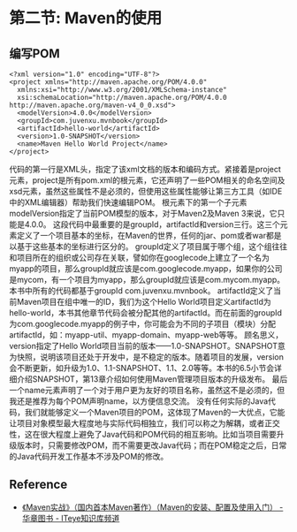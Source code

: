 # 第二节: Maven的使用

## 编写POM

```
<?xml version="1.0" encoding="UTF-8"?>
<project xmlns="http://maven.apache.org/POM/4.0.0"
  xmlns:xsi="http://www.w3.org/2001/XMLSchema-instance"
  xsi:schemaLocation="http://maven.apache.org/POM/4.0.0 http://maven.apache.org/maven-v4_0_0.xsd">
  <modelVersion>4.0.0</modelVersion>
  <groupId>com.juvenxu.mvnbook</groupId>
  <artifactId>hello-world</artifactId>
  <version>1.0-SNAPSHOT</version>
  <name>Maven Hello World Project</name>
</project>
```

代码的第一行是XML头，指定了该xml文档的版本和编码方式。紧接着是project元素，project是所有pom.xml的根元素，它还声明了一些POM相关的命名空间及xsd元素，虽然这些属性不是必须的，但使用这些属性能够让第三方工具（如IDE中的XML编辑器）帮助我们快速编辑POM。
根元素下的第一个子元素modelVersion指定了当前POM模型的版本，对于Maven2及Maven 3来说，它只能是4.0.0。
这段代码中最重要的是groupId，artifactId和version三行。这三个元素定义了一个项目基本的坐标，在Maven的世界，任何的jar、pom或者war都是以基于这些基本的坐标进行区分的。
groupId定义了项目属于哪个组，这个组往往和项目所在的组织或公司存在关联，譬如你在googlecode上建立了一个名为myapp的项目，那么groupId就应该是com.googlecode.myapp，如果你的公司是mycom，有一个项目为myapp，那么groupId就应该是com.mycom.myapp。本书中所有的代码都基于groupId com.juvenxu.mvnbook。
artifactId定义了当前Maven项目在组中唯一的ID，我们为这个Hello World项目定义artifactId为hello-world，本书其他章节代码会被分配其他的artifactId。而在前面的groupId为com.googlecode.myapp的例子中，你可能会为不同的子项目（模块）分配artifactId，如：myapp-util、myapp-domain、myapp-web等等。
顾名思义，version指定了Hello World项目当前的版本——1.0-SNAPSHOT。SNAPSHOT意为快照，说明该项目还处于开发中，是不稳定的版本。随着项目的发展，version会不断更新，如升级为1.0、1.1-SNAPSHOT、1.1、2.0等等。本书的6.5小节会详细介绍SNAPSHOT，第13章介绍如何使用Maven管理项目版本的升级发布。
最后一个name元素声明了一个对于用户更为友好的项目名称，虽然这不是必须的，但我还是推荐为每个POM声明name，以方便信息交流。
没有任何实际的Java代码，我们就能够定义一个Maven项目的POM，这体现了Maven的一大优点，它能让项目对象模型最大程度地与实际代码相独立，我们可以称之为解耦，或者正交性，这在很大程度上避免了Java代码和POM代码的相互影响。比如当项目需要升级版本时，只需要修改POM，而不需要更改Java代码；而在POM稳定之后，日常的Java代码开发工作基本不涉及POM的修改。

## Reference
- [《Maven实战》（国内首本Maven著作）（Maven的安装、配置及使用入门） - 华章图书 - ITeye知识库频道](http://hzbook.group.iteye.com/group/wiki/2872-Maven-in-action#3347)
